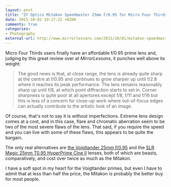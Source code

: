 ```yaml
---
layout: post
title: "ZY Optics Mitakon Speedmaster 25mm f/0.95 for Micro Four Thirds review"
date: 2015-10-02 19:17:22 +0200
comments: true
categories: 
- Photography
external-url: http://www.mirrorlessons.com/2015/10/01/mitakon-speedmaster-25mm-f0-95-review/
---
```


Micro Four Thirds users finally have an affordable f/0.95 prime lens and, judging by this great review over at _MirrorLessons_, it punches well above its weight:

> The good news is that, at close range, the lens is already quite sharp at the centre at f/0.95 and continues to grow sharper up until f/2.8 where it reaches its peak performance. The lens remains reasonably sharp up until f/8, at which point diffraction starts to set in. Corner sharpness is quite poor at all apertures except f/8, f/11 and f/16 but this is less of a concern for close-up work where out-of-focus edges can actually contribute to the artistic look of an image.

Of course, that's not to say it is without imperfections. Extreme lens design comes at a cost, and in this case, flare and chromatic aberration seem to be two of the most severe flaws of the lens. That said, if you require the speed and you can live with some of these flaws, this appears to be quite the bargain.

The only real alternatives are [the Voigtlander 25mm f/0.95](http://www.amazon.com/gp/product/B0046EC1OE/ref=as_li_tl?ie=UTF8&camp=1789&creative=390957&creativeASIN=B0046EC1OE&linkCode=as2&tag=analogsens-20&linkId=JDT45MIKD3OQGGBA) and the [SLR Magic 25mm T0.95 HyperPrime Cine II](http://www.amazon.com/gp/product/B00CHX5EEK/ref=as_li_tl?ie=UTF8&camp=1789&creative=390957&creativeASIN=B00CHX5EEK&linkCode=as2&tag=analogsens-20&linkId=GZU46QMI22FAFIBE) lenses, both of which are beasts, comparatively, and cost over twice as much as the Mitakon.

I have a soft spot in my heart for the Voigtlander primes, but even I have to admit that at less than half the price, the Mitakon is probably the better buy for most people.
